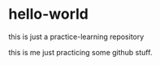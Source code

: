 # hello-world
this is just a practice-learning repository

this is me just practicing some github stuff.

